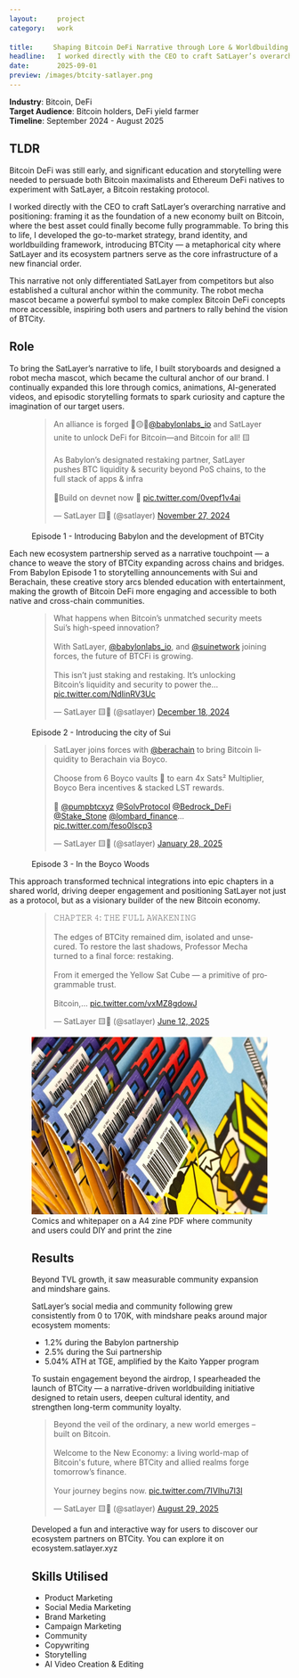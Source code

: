 ```yaml
---
layout:     project
category:   work

title:     Shaping Bitcoin DeFi Narrative through Lore & Worldbuilding via SatLayer
headline:   I worked directly with the CEO to craft SatLayer’s overarching narrative and positioning: framing it as the foundation of a new economy built on Bitcoin, where the best asset could finally become fully programmable. 
date:       2025-09-01
preview: /images/btcity-satlayer.png
---
```


**Industry**: Bitcoin, DeFi<br>
**Target Audience**: Bitcoin holders, DeFi yield farmer<br>
**Timeline**: September 2024 - August 2025<br>

## TLDR 

<p>Bitcoin DeFi was still early, and significant education and storytelling were needed to persuade both Bitcoin maximalists and Ethereum DeFi natives to experiment with SatLayer, a Bitcoin restaking protocol.</p>
<p>I worked directly with the CEO to craft SatLayer’s overarching narrative and positioning: framing it as the foundation of a new economy built on Bitcoin, where the best asset could finally become fully programmable. To bring this to life, I developed the go-to-market strategy, brand identity, and worldbuilding framework, introducing BTCity — a metaphorical city where SatLayer and its ecosystem partners serve as the core infrastructure of a new financial order.</p>
<p>This narrative not only differentiated SatLayer from competitors but also established a cultural anchor within the community. The robot mecha mascot became a powerful symbol to make complex Bitcoin DeFi concepts more accessible, inspiring both users and partners to rally behind the vision of BTCity.</p>


## Role 

<p>
To bring the SatLayer’s narrative to life, I built storyboards and designed a robot mecha mascot, which became the cultural anchor of our brand. I continually expanded this lore through comics, animations, AI-generated videos, and episodic storytelling formats to spark curiosity and capture the imagination of our target users.
</p>

<figure>
<blockquote class="twitter-tweet"><p lang="en" dir="ltr">An alliance is forged 🫱🟡🫲<a href="https://twitter.com/babylonlabs_io?ref_src=twsrc%5Etfw">@babylonlabs_io</a> and SatLayer unite to unlock DeFi for Bitcoin—and Bitcoin for all! 🟨<br><br>As Babylon’s designated restaking partner, SatLayer pushes BTC liquidity &amp; security beyond PoS chains, to the full stack of apps &amp; infra<br><br>🫵Build on devnet now 🔽 <a href="https://t.co/0vepf1v4ai">pic.twitter.com/0vepf1v4ai</a></p>&mdash; SatLayer 🟨🧊 (@satlayer) <a href="https://twitter.com/satlayer/status/1861806277279858780?ref_src=twsrc%5Etfw">November 27, 2024</a></blockquote> <script async src="https://platform.twitter.com/widgets.js" charset="utf-8"></script><figcaption>Episode 1 - Introducing Babylon and the development of BTCity</figcaption>
</figure>

<p>Each new ecosystem partnership served as a narrative touchpoint — a chance to weave the story of BTCity expanding across chains and bridges. From Babylon Episode 1 to storytelling announcements with Sui and Berachain, these creative story arcs blended education with entertainment, making the growth of Bitcoin DeFi more engaging and accessible to both native and cross-chain communities.</P>

<figure>
<blockquote class="twitter-tweet"><p lang="en" dir="ltr">What happens when Bitcoin’s unmatched security meets Sui’s high-speed innovation?<br><br>With SatLayer, <a href="https://twitter.com/babylonlabs_io?ref_src=twsrc%5Etfw">@babylonlabs_io</a>, and <a href="https://twitter.com/SuiNetwork?ref_src=twsrc%5Etfw">@suinetwork</a> joining forces, the future of BTCFi is growing.<br><br>This isn’t just staking and restaking. It’s unlocking Bitcoin’s liquidity and security to power the… <a href="https://t.co/NdIinRV3Uc">pic.twitter.com/NdIinRV3Uc</a></p>&mdash; SatLayer 🟨🧊 (@satlayer) <a href="https://twitter.com/satlayer/status/1869385705409110497?ref_src=twsrc%5Etfw">December 18, 2024</a></blockquote> <script async src="https://platform.twitter.com/widgets.js" charset="utf-8"></script><figcaption>Episode 2 - Introducing the city of Sui</figcaption>
</figure>

<figure>
<blockquote class="twitter-tweet"><p lang="en" dir="ltr">SatLayer joins forces with <a href="https://twitter.com/berachain?ref_src=twsrc%5Etfw">@berachain</a> to bring Bitcoin liquidity to Berachain via Boyco.<br><br>Choose from 6 Boyco vaults 🍯 to earn 4x Sats² Multiplier, Boyco Bera incentives &amp; stacked LST rewards.<br><br>🍯  <a href="https://twitter.com/Pumpbtcxyz?ref_src=twsrc%5Etfw">@pumpbtcxyz</a> <a href="https://twitter.com/SolvProtocol?ref_src=twsrc%5Etfw">@SolvProtocol</a> <a href="https://twitter.com/Bedrock_DeFi?ref_src=twsrc%5Etfw">@Bedrock_DeFi</a> <a href="https://twitter.com/Stake_Stone?ref_src=twsrc%5Etfw">@Stake_Stone</a> <a href="https://twitter.com/Lombard_Finance?ref_src=twsrc%5Etfw">@lombard_finance</a>… <a href="https://t.co/feso0Iscp3">pic.twitter.com/feso0Iscp3</a></p>&mdash; SatLayer 🟨🧊 (@satlayer) <a href="https://twitter.com/satlayer/status/1884060153089232904?ref_src=twsrc%5Etfw">January 28, 2025</a></blockquote> <script async src="https://platform.twitter.com/widgets.js" charset="utf-8"></script><figcaption>Episode 3 - In the Boyco Woods</figcaption>
</figure>

This approach transformed technical integrations into epic chapters in a shared world, driving deeper engagement and positioning SatLayer not just as a protocol, but as a visionary builder of the new Bitcoin economy.

<figure>
<blockquote class="twitter-tweet"><p lang="en" dir="ltr">𝙲𝙷𝙰𝙿𝚃𝙴𝚁 𝟺: 𝚃𝙷𝙴 𝙵𝚄𝙻𝙻 𝙰𝚆𝙰𝙺𝙴𝙽𝙸𝙽𝙶<br><br>The edges of BTCity remained dim, isolated and unsecured. To restore the last shadows, Professor Mecha turned to a final force: restaking.<br><br>From it emerged the Yellow Sat Cube — a primitive of programmable trust.<br><br>Bitcoin,… <a href="https://t.co/vxMZ8gdowJ">pic.twitter.com/vxMZ8gdowJ</a></p>&mdash; SatLayer 🟨🧊 (@satlayer) <a href="https://twitter.com/satlayer/status/1933132229397696630?ref_src=twsrc%5Etfw">June 12, 2025</a></blockquote> <script async src="https://platform.twitter.com/widgets.js" charset="utf-8"></script>
</figure>
<figure>
<img src="/images/zine-satlayer.jpeg" class="imgbleed">
<figcaption>Comics and whitepaper on a A4 zine PDF where community and users could DIY and print the zine </figcaption>


## Results

Beyond TVL growth, it saw measurable community expansion and mindshare gains. 

SatLayer’s social media and community following grew consistently from 0 to 170K, with mindshare peaks around major ecosystem moments:
- 1.2% during the Babylon partnership
- 2.5% during the Sui partnership
- 5.04% ATH at TGE, amplified by the Kaito Yapper program


To sustain engagement beyond the airdrop, I spearheaded the launch of BTCity — a narrative-driven worldbuilding initiative designed to retain users, deepen cultural identity, and strengthen long-term community loyalty.

<blockquote class="twitter-tweet" data-media-max-width="560"><p lang="en" dir="ltr">Beyond the veil of the ordinary, a new world emerges – built on Bitcoin.<br><br>Welcome to the New Economy: a living world-map of Bitcoin&#39;s future, where BTCity and allied realms forge tomorrow’s finance.<br><br>Your journey begins now. <a href="https://t.co/7IVIhu7I3l">pic.twitter.com/7IVIhu7I3l</a></p>&mdash; SatLayer 🟨🧊 (@satlayer) <a href="https://twitter.com/satlayer/status/1961360832069341651?ref_src=twsrc%5Etfw">August 29, 2025</a></blockquote> <script async src="https://platform.twitter.com/widgets.js" charset="utf-8"></script>
<figcaption>Developed a fun and interactive way for users to discover our ecosystem partners on BTCity. You can explore it on ecosystem.satlayer.xyz</figcaption>

## Skills Utilised
- Product Marketing
- Social Media Marketing
- Brand Marketing 
- Campaign Marketing
- Community
- Copywriting 
- Storytelling
- AI Video Creation & Editing
